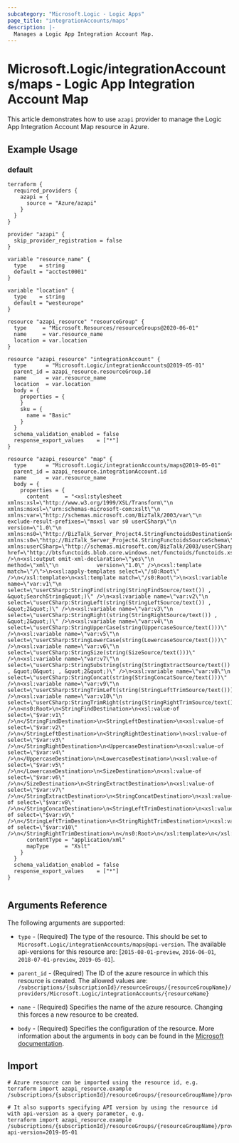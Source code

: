 ```yaml
---
subcategory: "Microsoft.Logic - Logic Apps"
page_title: "integrationAccounts/maps"
description: |-
  Manages a Logic App Integration Account Map.
---
```


# Microsoft.Logic/integrationAccounts/maps - Logic App Integration Account Map

This article demonstrates how to use `azapi` provider to manage the Logic App Integration Account Map resource in Azure.

## Example Usage

### default

```hcl
terraform {
  required_providers {
    azapi = {
      source = "Azure/azapi"
    }
  }
}

provider "azapi" {
  skip_provider_registration = false
}

variable "resource_name" {
  type    = string
  default = "acctest0001"
}

variable "location" {
  type    = string
  default = "westeurope"
}

resource "azapi_resource" "resourceGroup" {
  type     = "Microsoft.Resources/resourceGroups@2020-06-01"
  name     = var.resource_name
  location = var.location
}

resource "azapi_resource" "integrationAccount" {
  type      = "Microsoft.Logic/integrationAccounts@2019-05-01"
  parent_id = azapi_resource.resourceGroup.id
  name      = var.resource_name
  location  = var.location
  body = {
    properties = {
    }
    sku = {
      name = "Basic"
    }
  }
  schema_validation_enabled = false
  response_export_values    = ["*"]
}

resource "azapi_resource" "map" {
  type      = "Microsoft.Logic/integrationAccounts/maps@2019-05-01"
  parent_id = azapi_resource.integrationAccount.id
  name      = var.resource_name
  body = {
    properties = {
      content     = "<xsl:stylesheet xmlns:xsl=\"http://www.w3.org/1999/XSL/Transform\"\n                xmlns:msxsl=\"urn:schemas-microsoft-com:xslt\"\n                xmlns:var=\"http://schemas.microsoft.com/BizTalk/2003/var\"\n                exclude-result-prefixes=\"msxsl var s0 userCSharp\"\n                version=\"1.0\"\n                xmlns:ns0=\"http://BizTalk_Server_Project4.StringFunctoidsDestinationSchema\"\n                xmlns:s0=\"http://BizTalk_Server_Project4.StringFunctoidsSourceSchema\"\n                xmlns:userCSharp=\"http://schemas.microsoft.com/BizTalk/2003/userCSharp\">\n<xsl:import href=\"http://btsfunctoids.blob.core.windows.net/functoids/functoids.xslt\" />\n<xsl:output omit-xml-declaration=\"yes\"\n            method=\"xml\"\n            version=\"1.0\" />\n<xsl:template match=\"/\">\n<xsl:apply-templates select=\"/s0:Root\" />\n</xsl:template>\n<xsl:template match=\"/s0:Root\">\n<xsl:variable name=\"var:v1\"\n              select=\"userCSharp:StringFind(string(StringFindSource/text()) , &quot;SearchString&quot;)\" />\n<xsl:variable name=\"var:v2\"\n              select=\"userCSharp:StringLeft(string(StringLeftSource/text()) , &quot;2&quot;)\" />\n<xsl:variable name=\"var:v3\"\n              select=\"userCSharp:StringRight(string(StringRightSource/text()) , &quot;2&quot;)\" />\n<xsl:variable name=\"var:v4\"\n              select=\"userCSharp:StringUpperCase(string(UppercaseSource/text()))\" />\n<xsl:variable name=\"var:v5\"\n              select=\"userCSharp:StringLowerCase(string(LowercaseSource/text()))\" />\n<xsl:variable name=\"var:v6\"\n              select=\"userCSharp:StringSize(string(SizeSource/text()))\" />\n<xsl:variable name=\"var:v7\"\n              select=\"userCSharp:StringSubstring(string(StringExtractSource/text()) , &quot;0&quot; , &quot;2&quot;)\" />\n<xsl:variable name=\"var:v8\"\n              select=\"userCSharp:StringConcat(string(StringConcatSource/text()))\" />\n<xsl:variable name=\"var:v9\"\n              select=\"userCSharp:StringTrimLeft(string(StringLeftTrimSource/text()))\" />\n<xsl:variable name=\"var:v10\"\n              select=\"userCSharp:StringTrimRight(string(StringRightTrimSource/text()))\" />\n<ns0:Root>\n<StringFindDestination>\n<xsl:value-of select=\"$var:v1\" />\n</StringFindDestination>\n<StringLeftDestination>\n<xsl:value-of select=\"$var:v2\" />\n</StringLeftDestination>\n<StringRightDestination>\n<xsl:value-of select=\"$var:v3\" />\n</StringRightDestination>\n<UppercaseDestination>\n<xsl:value-of select=\"$var:v4\" />\n</UppercaseDestination>\n<LowercaseDestination>\n<xsl:value-of select=\"$var:v5\" />\n</LowercaseDestination>\n<SizeDestination>\n<xsl:value-of select=\"$var:v6\" />\n</SizeDestination>\n<StringExtractDestination>\n<xsl:value-of select=\"$var:v7\" />\n</StringExtractDestination>\n<StringConcatDestination>\n<xsl:value-of select=\"$var:v8\" />\n</StringConcatDestination>\n<StringLeftTrimDestination>\n<xsl:value-of select=\"$var:v9\" />\n</StringLeftTrimDestination>\n<StringRightTrimDestination>\n<xsl:value-of select=\"$var:v10\" />\n</StringRightTrimDestination>\n</ns0:Root>\n</xsl:template>\n</xsl:stylesheet>\n"
      contentType = "application/xml"
      mapType     = "Xslt"
    }
  }
  schema_validation_enabled = false
  response_export_values    = ["*"]
}


```



## Arguments Reference

The following arguments are supported:

* `type` - (Required) The type of the resource. This should be set to `Microsoft.Logic/integrationAccounts/maps@api-version`. The available api-versions for this resource are: [`2015-08-01-preview`, `2016-06-01`, `2018-07-01-preview`, `2019-05-01`].

* `parent_id` - (Required) The ID of the azure resource in which this resource is created. The allowed values are:  
  `/subscriptions/{subscriptionId}/resourceGroups/{resourceGroupName}/providers/Microsoft.Logic/integrationAccounts/{resourceName}`

* `name` - (Required) Specifies the name of the azure resource. Changing this forces a new resource to be created.

* `body` - (Required) Specifies the configuration of the resource. More information about the arguments in `body` can be found in the [Microsoft documentation](https://learn.microsoft.com/en-us/azure/templates/Microsoft.Logic/integrationAccounts/maps?pivots=deployment-language-terraform).

## Import

 ```shell
 # Azure resource can be imported using the resource id, e.g.
 terraform import azapi_resource.example /subscriptions/{subscriptionId}/resourceGroups/{resourceGroupName}/providers/Microsoft.Logic/integrationAccounts/{resourceName}/maps/{resourceName}
 
 # It also supports specifying API version by using the resource id with api-version as a query parameter, e.g.
 terraform import azapi_resource.example /subscriptions/{subscriptionId}/resourceGroups/{resourceGroupName}/providers/Microsoft.Logic/integrationAccounts/{resourceName}/maps/{resourceName}?api-version=2019-05-01
 ```
